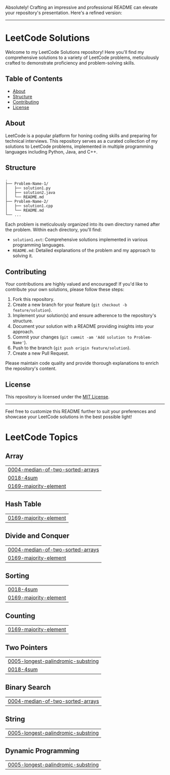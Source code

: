 Absolutely! Crafting an impressive and professional README can elevate your repository's presentation. Here's a refined version:

---

# LeetCode Solutions

Welcome to my LeetCode Solutions repository! Here you'll find my comprehensive solutions to a variety of LeetCode problems, meticulously crafted to demonstrate proficiency and problem-solving skills.

## Table of Contents

- [About](#about)
- [Structure](#structure)
- [Contributing](#contributing)
- [License](#license)

## About

LeetCode is a popular platform for honing coding skills and preparing for technical interviews. This repository serves as a curated collection of my solutions to LeetCode problems, implemented in multiple programming languages including Python, Java, and C++.

## Structure

```
.
├── Problem-Name-1/
│   ├── solution1.py
│   ├── solution2.java
│   └── README.md
├── Problem-Name-2/
│   ├── solution1.cpp
│   └── README.md
└── ...
```

Each problem is meticulously organized into its own directory named after the problem. Within each directory, you'll find:

- `solution1.ext`: Comprehensive solutions implemented in various programming languages.
- `README.md`: Detailed explanations of the problem and my approach to solving it.

## Contributing

Your contributions are highly valued and encouraged! If you'd like to contribute your own solutions, please follow these steps:

1. Fork this repository.
2. Create a new branch for your feature (`git checkout -b feature/solution`).
3. Implement your solution(s) and ensure adherence to the repository's structure.
4. Document your solution with a README providing insights into your approach.
5. Commit your changes (`git commit -am 'Add solution to Problem-Name'`).
6. Push to the branch (`git push origin feature/solution`).
7. Create a new Pull Request.

Please maintain code quality and provide thorough explanations to enrich the repository's content.

## License

This repository is licensed under the [MIT License](LICENSE).

---

Feel free to customize this README further to suit your preferences and showcase your LeetCode solutions in the best possible light!

<!---LeetCode Topics Start-->
# LeetCode Topics
## Array
|  |
| ------- |
| [0004-median-of-two-sorted-arrays](https://github.com/Sp-177/LEETCODE/tree/master/0004-median-of-two-sorted-arrays) |
| [0018-4sum](https://github.com/Sp-177/LEETCODE/tree/master/0018-4sum) |
| [0169-majority-element](https://github.com/Sp-177/LEETCODE/tree/master/0169-majority-element) |
## Hash Table
|  |
| ------- |
| [0169-majority-element](https://github.com/Sp-177/LEETCODE/tree/master/0169-majority-element) |
## Divide and Conquer
|  |
| ------- |
| [0004-median-of-two-sorted-arrays](https://github.com/Sp-177/LEETCODE/tree/master/0004-median-of-two-sorted-arrays) |
| [0169-majority-element](https://github.com/Sp-177/LEETCODE/tree/master/0169-majority-element) |
## Sorting
|  |
| ------- |
| [0018-4sum](https://github.com/Sp-177/LEETCODE/tree/master/0018-4sum) |
| [0169-majority-element](https://github.com/Sp-177/LEETCODE/tree/master/0169-majority-element) |
## Counting
|  |
| ------- |
| [0169-majority-element](https://github.com/Sp-177/LEETCODE/tree/master/0169-majority-element) |
## Two Pointers
|  |
| ------- |
| [0005-longest-palindromic-substring](https://github.com/Sp-177/LEETCODE/tree/master/0005-longest-palindromic-substring) |
| [0018-4sum](https://github.com/Sp-177/LEETCODE/tree/master/0018-4sum) |
## Binary Search
|  |
| ------- |
| [0004-median-of-two-sorted-arrays](https://github.com/Sp-177/LEETCODE/tree/master/0004-median-of-two-sorted-arrays) |
## String
|  |
| ------- |
| [0005-longest-palindromic-substring](https://github.com/Sp-177/LEETCODE/tree/master/0005-longest-palindromic-substring) |
## Dynamic Programming
|  |
| ------- |
| [0005-longest-palindromic-substring](https://github.com/Sp-177/LEETCODE/tree/master/0005-longest-palindromic-substring) |
<!---LeetCode Topics End-->
